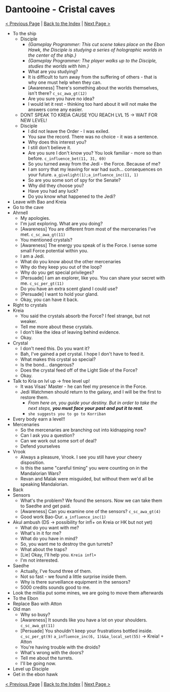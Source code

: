 # Dantooine - Cristal caves

[< Previous Page](./03_Dantooine.md) |
[Back to the Index](../index.md) |
[Next Page >](./05_Dantooine.md)



- To the ship
  - Disciple
    - _{Gameplay Programmer: This cut scene takes place on the Ebon Hawk, the Disciple is studying a series of holographic worlds in the center of the ship.}_
    - _{Gameplay Programmer: The player walks up to the Disciple, studies the worlds with him.}_
    - What are you studying?
    - It is difficult to turn away from the suffering of others - that is why one must help when they can.
    - [Awareness] There's something about the worlds themselves, isn't there? `c_sc_awa_gt(12)`
    - Are you sure you have no idea?
    - I would let it rest - thinking too hard about it will not make the answers come any easier.
  - DONT SPEAK TO KREIA CAUSE YOU REACH LVL 15 -> WAIT FOR NEW LEVEL!
  - Disciple
    - I did not leave the Order - I was exiled.
    - You saw the record. There was no choice - it was a sentence.
    - Why does this interest you?
    - I still don't believe it.
    - Are you sure I don't know you? You look familiar - more so than before. `c_influence_bet(11, 31, 69)`
    - So you turned away from the Jedi - the Force. Because of me?
    - I am sorry that my leaving for war had such... consequences on your future. `a_givelight(1);a_influence_inc(11, 1)`
    - So are you some sort of spy for the Senate?
    - Why did they choose you?
    - Have you had any luck?
    - Do you know what happened to the Jedi?
- Leave with Bao and Kreia
- Go to the cave
- Ahrnell
  - My apologies.
  - I'm just exploring. What are you doing?
  - [Awareness] You are different from most of the mercenaries I've met. `c_sc_awa_gt(11)`
  - You mentioned crystals?
  - [Awareness] The energy you speak of is the Force. I sense some small Force potential within you.
  - I am a Jedi.
  - What do you know about the other mercenaries
  - Why do they keep you out of the loop?
  - Why do you get special privileges?
  - [Persuade] I am an explorer, like you. You can share your secret with me. `c_sc_per_gt(11)`
  - Do you have an extra scent gland I could use?
  - [Persuade] I want to hold your gland.
  - Okay, you can have it back.
- Right to crystals
- Kreia
  - You said the crystals absorb the Force? I feel strange, but not weaker.
  - Tell me more about these crystals.
  - I don't like the idea of leaving behind evidence.
  - Okay.
- Crystal
  - I don't need this. Do you want it?
  - Bah, I've gained a pet crystal. I hope I don't have to feed it.
  - What makes this crystal so special?
  - Is the bond... dangerous?
  - Does the crystal feed off of the Light Side of the Force?
  - Okay.
- Talk to Kria on lvl up -> free level up!
  - It was Visas' Master - he can feel my presence in the Force.
  - Jedi Watchmen should return to the galaxy, and I will be the first to restore them.
    - _From here on, you guide your destiny. But in order to take the next steps, **you must face your past and put it to rest**._
    - `she suggests you to go to Korriban`
- Every body earn a level!!
- Mercenaries
  - So the mercenaries are branching out into kidnapping now?
  - Can I ask you a question?
  - Can we work out some sort of deal?
  - Defend yourselves
- Vrook
  - Always a pleasure, Vrook. I see you still have your cheery disposition.
  - Is this the same "careful timing" you were counting on in the Mandalorian Wars?
  - Revan and Malak were misguided, but without them we'd all be speaking Mandalorian.
- Back
- Sensors
  - What's the problem? We found the sensors. Now we can take them to Saedhe and get paid.
  - [Awareness] Can you examine one of the sensors? `c_sc_awa_gt(4)`
  - Good work Bao-Dur. `a_influence_inc(1)`
- Akul ambush (DS -> possibility for infl+ on Kreia or HK but not yet)
  - What do you want with me?
  - What's in it for me?
  - What do you have in mind?
  - So, you want me to destroy the gun turrets?
  - What about the traps?
  - [Lie] Okay, I'll help you. `Kreia infl+`
  - I'm not interested.
- Saedhe
  - Actually, I've found three of them.
  - Not so fast - we found a little surprise inside them.
  - Why is there surveillance equipment in the sensors?
  - 5000 credits sounds good to me.
- Look the militia put some mines, we are going to move them afterwards
- To the Ebon
- Replace Bao with Atton
- Old man
  - Why so busy?
  - [Awareness] It sounds like you have a lot on your shoulders. `c_sc_awa_gt(11)`
  - [Persuade] You shouldn't keep your frustrations bottled inside. `c_sc_per_gt(9)` `a_influence_inc(6, 1)&&a_local_set(55)` -> Kreia! + Atton
  - You're having trouble with the droids?
  - What's wrong with the doors?
  - Tell me about the turrets.
  - I'll be going now.
- Level up Disciple
- Get in the ebon hawk



[< Previous Page](./03_Dantooine.md) |
[Back to the Index](../index.md) |
[Next Page >](./05_Dantooine.md)